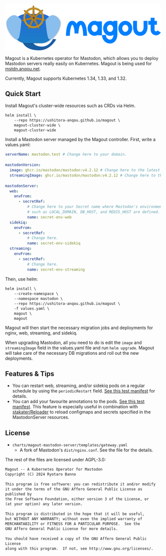 ![Magout](./magout_logo.svg)

Magout is a Kubernetes operator for Mastodon, which allows you to deploy Mastodon servers really easily on Kubernetes. Magout is being used for [mstdn.anqou.net](https://mstdn.anqou.net/).

Currently, Magout supports Kubernetes 1.34, 1.33, and 1.32.

## Quick Start

Install Magout's cluster-wide resources such as CRDs via Helm.

```
helm install \
    --repo https://ushitora-anqou.github.io/magout \
    magout-cluster-wide \
    magout-cluster-wide
```

Install a Mastodon server managed by the Magout controller. First, write a values.yaml:

```yaml
serverName: mastodon.test # Change here to your domain.

mastodonVersion:
  image: ghcr.io/mastodon/mastodon:v4.2.12 # Change here to the latest version.
  streamingImage: ghcr.io/mastodon/mastodon:v4.2.12 # Change here to the latest version.

mastodonServer:
  web:
    envFrom:
      - secretRef:
          # Change here to your Secret name where Mastodon's environment variables
          # such as LOCAL_DOMAIN, DB_HOST, and REDIS_HOST are defined.
          name: secret-env-web
  sidekiq:
    envFrom:
      - secretRef:
          # Change here.
          name: secret-env-sidekiq
  streaming:
    envFrom:
      - secretRef:
          # Change here.
          name: secret-env-streaming
```

Then, use helm:

```
helm install \
    --create-namespace \
    --namespace mastodon \
    --repo https://ushitora-anqou.github.io/magout \
    -f values.yaml \
    magout \
    magout
```

Magout will then start the necessary migration jobs and deployments for nginx, web, streaming, and sidekiq.

When upgrading Mastodon, all you need to do is edit the `image` and `streamingImage` field in the values.yaml file and run `helm upgrade`.
Magout will take care of the necessary DB migrations and roll out the new deployments.

## Features & Tips

- You can restart web, streaming, and/or sidekiq pods on a regular schedule by using the `periodicRestart` field. [See this test manifest](https://github.com/ushitora-anqou/magout/blob/fa34514da5ee78d01562f153a7f54a2883d59128/test/e2e/testdata/values-v4.3.0b1-restart.yaml#L40-L43) for details.
- You can add your favourite annotations to the pods. [See this test manifest](https://github.com/ushitora-anqou/magout/blob/master/test/e2e/testdata/values-v4.3.0b1-restart.yaml#L31-L32). This feature is especially useful in combination with [stakater/Reloader](https://github.com/stakater/Reloader) to reload configmaps and secrets specified in the MastodonServer resources.

## License

- `charts/magout-mastodon-server/templates/gateway.yaml`
  - A fork of Mastodon's `dist/nginx.conf`. See the file for the details.

The rest of the files are licensed under AGPL-3.0:

```
Magout -- A Kubernetes Operator for Mastodon
Copyright (C) 2024 Ryotaro Banno

This program is free software: you can redistribute it and/or modify
it under the terms of the GNU Affero General Public License as published by
the Free Software Foundation, either version 3 of the License, or
(at your option) any later version.

This program is distributed in the hope that it will be useful,
but WITHOUT ANY WARRANTY; without even the implied warranty of
MERCHANTABILITY or FITNESS FOR A PARTICULAR PURPOSE.  See the
GNU Affero General Public License for more details.

You should have received a copy of the GNU Affero General Public License
along with this program.  If not, see http://www.gnu.org/licenses/.
```
